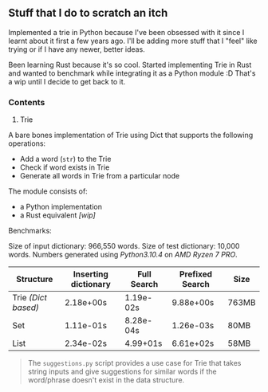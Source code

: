 ## Stuff that I do to scratch an itch

Implemented a trie in Python because I've been obsessed with it since I learnt about it first a few years ago. I'll be adding more stuff that I "feel" like trying or if I have any newer, better ideas.

Been learning Rust because it's so cool. Started implementing Trie in Rust and wanted to benchmark while integrating it as a Python module :D That's a wip until I decide to get back to it.

### Contents

1. Trie

A bare bones implementation of Trie using Dict that supports the following operations:

  - Add a word (`str`) to the Trie
  - Check if word exists in Trie
  - Generate all words in Trie from a particular node

The module consists of:
  - a Python implementation
  - a Rust equivalent _[wip]_

Benchmarks:

Size of input dictionary: 966,550 words. Size of test dictionary: 10,000 words. Numbers generated using _Python3.10.4_ on _AMD Ryzen 7 PRO_.

| Structure | Inserting dictionary | Full Search | Prefixed Search | Size | 
| - | - | - | - | - |
| Trie _(Dict based)_ | 2.18e+00s | 1.19e-02s | 9.88e+00s | 763MB |
| Set | 1.11e-01s | 8.28e-04s | 1.26e-03s | 80MB |
| List | 2.34e-02s | 4.99+01s | 6.61e+02s | 58MB |

> The `suggestions.py` script provides a use case for Trie that takes string inputs and give suggestions for similar words if the word/phrase doesn't exist in the data structure.
